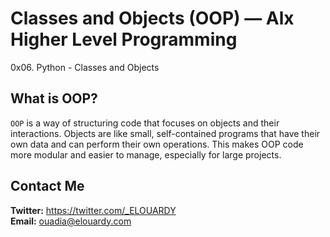 # Classes and Objects (OOP) — Alx Higher Level Programming 
0x06. Python - Classes and Objects

## What is OOP?
`OOP` is a way of structuring code that focuses on objects and their interactions. Objects are like small, self-contained programs that have their own data and can perform their own operations. This makes OOP code more modular and easier to manage, especially for large projects.

## Contact Me
**Twitter:** https://twitter.com/_ELOUARDY \
**Email:** ouadia@elouardy.com
